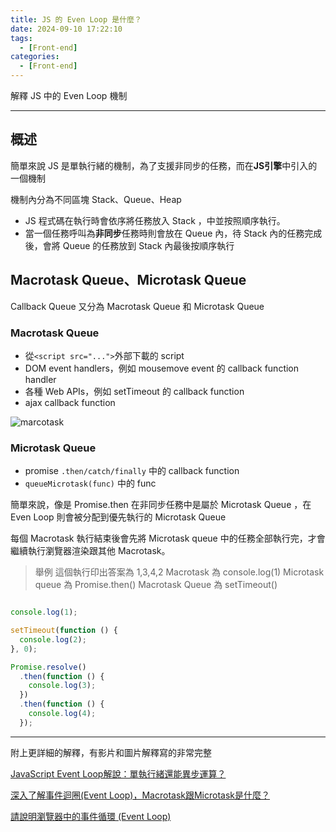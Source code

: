 ```yaml
---
title: JS 的 Even Loop 是什麼？
date: 2024-09-10 17:22:10
tags:
  - [Front-end]
categories:
  - [Front-end]
---
```


解釋 JS 中的 Even Loop 機制

<!-- more -->
------


## 概述

簡單來說 JS 是單執行緒的機制，為了支援非同步的任務，而在**JS引擎**中引入的一個機制

機制內分為不同區塊 Stack、Queue、Heap

- JS 程式碼在執行時會依序將任務放入 Stack ，中並按照順序執行。
- 當一個任務呼叫為**非同步**任務時則會放在 Queue 內，待 Stack 內的任務完成後，會將 Queue 的任務放到 Stack 內最後按順序執行


## Macrotask Queue、Microtask Queue

Callback Queue 又分為 Macrotask Queue 和 Microtask Queue

### Macrotask Queue

- 從`<script src="...">`外部下載的 script
- DOM event handlers，例如 mousemove event 的 callback function handler
- 各種 Web APIs，例如 setTimeout 的 callback function
- ajax callback function

![marcotask](https://gcdeng.com/assets/images/Screen_Shot_2021-05-16_at_10.37.11_PM-82dd3d3de0ac10d80cccff54a783ea5e.png)

### Microtask Queue​

- promise `.then/catch/finally` 中的 callback function
- `queueMicrotask(func)` 中的 func

簡單來說，像是 Promise.then 在非同步任務中是屬於 Microtask Queue​ ，在 Even Loop 則會被分配到優先執行的 Microtask Queue​

每個 Macrotask 執行結束後會先將 Microtask queue 中的任務全部執行完，才會繼續執行瀏覽器渲染跟其他 Macrotask。

> 舉例
這個執行印出答案為 1,3,4,2
Macrotask​ 為 console.log(1)
Microtask queue 為 Promise.then()
Macrotask Queue 為 setTimeout()


```js

console.log(1);

setTimeout(function () {
  console.log(2);
}, 0);

Promise.resolve()
  .then(function () {
    console.log(3);
  })
  .then(function () {
    console.log(4);
  });

```
------

附上更詳細的解釋，有影片和圖片解釋寫的非常完整

[JavaScript Event Loop解說：單執行緒還能異步運算？](https://www.youtube.com/watch?v=z4S6ZxRD2rA&pp=ygUKRXZlbnQgTG9vcA%3D%3D)

[深入了解事件迴圈(Event Loop)，Macrotask跟Microtask是什麼？](https://gcdeng.com/series/Javascript/javascript-deep-dive-into-event-loop)

[請說明瀏覽器中的事件循環 (Event Loop)](https://www.explainthis.io/zh-hant/swe/what-is-event-loop)

